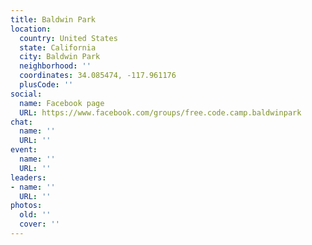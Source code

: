 ```yaml
---
title: Baldwin Park
location:
  country: United States
  state: California
  city: Baldwin Park
  neighborhood: ''
  coordinates: 34.085474, -117.961176
  plusCode: ''
social:
  name: Facebook page
  URL: https://www.facebook.com/groups/free.code.camp.baldwinpark
chat:
  name: ''
  URL: ''
event:
  name: ''
  URL: ''
leaders:
- name: ''
  URL: ''
photos:
  old: ''
  cover: ''
---
```

